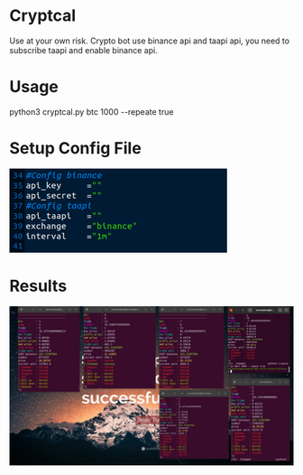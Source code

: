 # Cryptcal
Use at your own risk.
Crypto bot use binance api and taapi api, you need to subscribe taapi and enable binance api.

# Usage
python3 cryptcal.py btc 1000 --repeate true

# Setup Config File
![alt text](https://raw.githubusercontent.com/mucomplex/Cryptcal/master/Images/image_1.png  "Config")

# Results
![alt text](https://raw.githubusercontent.com/mucomplex/Cryptcal/master/Images/image_2.jpg "Results")
